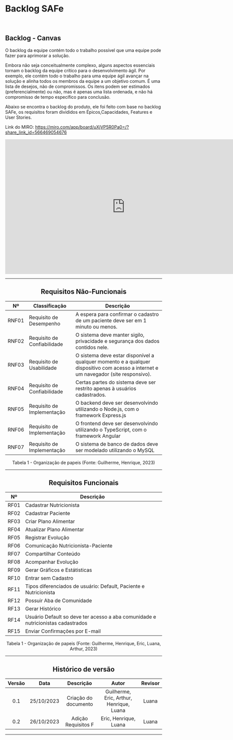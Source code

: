 # Backlog SAFe



<br>


## Backlog - Canvas
O backlog da equipe contém todo o trabalho possível que uma equipe pode fazer para aprimorar a solução. 

Embora não seja conceitualmente complexo, alguns aspectos essenciais tornam o backlog da equipe crítico para o desenvolvimento ágil. Por exemplo, ele contém todo o trabalho para uma equipe ágil avançar na solução e alinha todos os membros da equipe a um objetivo comum. É uma lista de desejos, não de compromissos. Os itens podem ser estimados (preferencialmente) ou não, mas é apenas uma lista ordenada, e não há compromisso de tempo específico para conclusão. 

Abaixo se encontra o backlog do produto, ele foi feito com base no backlog SAFe, os requisitos foram divididos em Épicos,Capacidades, Features e User Stories.

Link do MIRO: <https://miro.com/app/board/uXjVP5R0Pa0=/?share_link_id=566469054676>
 
 <center>

<iframe width="768" height="432" src="https://miro.com/app/board/uXjVNX3Jq88=/?share_link_id=498530680934" frameborder="0" scrolling="no" allowfullscreen></iframe>

<center>

---


## Requisitos Não-Funcionais
| Nº | Classificação | Descrição |
| --- | --- | --- |
|  RNF01   | Requisito de Desempenho | A espera para confirmar o cadastro de um paciente deve ser em 1 minuto ou menos. |
|  RNF02   | Requisito de Confiabilidade | O sistema deve manter sigilo, privacidade e segurança dos dados contidos nele. |
|  RNF03   | Requisito de Usabilidade | O sistema deve estar disponível a qualquer momento e a qualquer dispositivo com acesso a internet e um navegador (site responsivo). |
|  RNF04   | Requisito de Confiabilidade | Certas partes do sistema deve ser restrito apenas à usuários cadastrados. |
| RNF05 | Requisito de Implementação | O backend deve ser desenvolvindo utilizando o Node.js, com o framework Express.js |
| RNF06 | Requisito de Implementação | O frontend deve ser desenvolvindo utilizando o TypeScript, com o framework Angular |
| RNF07 | Requisito de Implementação | O sistema de banco de dados deve ser modelado utilizando o MySQL |

Tabela 1 - Organização de papeis (Fonte: Guilherme, Henrique, 2023)

---

## Requisitos Funcionais
| Nº  | Descrição |
| --- | --- | 
|  RF01   | Cadastrar Nutricionista |
|  RF02   | Cadastrar Paciente | 
|  RF03   | Criar Plano Alimentar |
|  RF04   | Atualizar Plano Alimentar | 
|  RF05   | Registrar Evolução | 
|  RF06   | Comunicação Nutricionista-Paciente | 
|  RF07   | Compartilhar Conteúdo |
|  RF08   | Acompanhar Evolução | 
|  RF09   | Gerar Gráficos e Estátisticas | 
|  RF10   | Entrar sem Cadastro | 
|  RF11   | Tipos diferenciados de usuário: Default, Paciente e Nutricionista |
|  RF12   | Possuir Aba de Comunidade |
|  RF13   | Gerar Histórico | 
|  RF14   | Usuário Default so deve ter acesso a aba comunidade e nutricionistas cadastrados | 
|  RF15   | Enviar Confirmações por E-mail | 

Tabela 1 - Organização de papeis (Fonte: Guilherme, Henrique, Eric, Luana, Arthur, 2023)

---



<center>

## Histórico de versão

| Versão |    Data    |      Descrição       |  Autor  | Revisor |
| :----: | :--------: | :------------------: | :-----: | :-----: |
|  0.1   | 25/10/2023 | Criação do documento | Guilherme, Eric, Arthur, Henrique, Luana |  Luana |
|  0.2   | 26/10/2023 | Adição Requisitos F | Eric, Henrique, Luana | Luana  |


---


